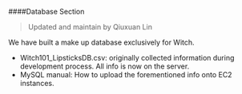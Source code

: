 ####Database Section
> Updated and maintain by Qiuxuan Lin

We have built a make up database exclusively for Witch. 

* Witch101_LipsticksDB.csv: originally collected information during development process. All info is now on the server.
* MySQL manual: How to upload the forementioned info onto EC2 instances.




